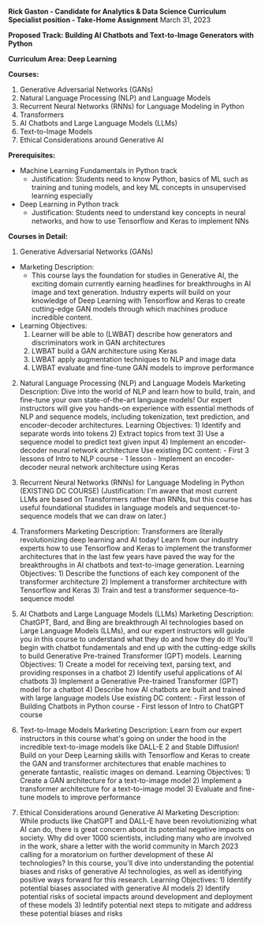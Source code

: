 **Rick Gaston - Candidate for Analytics & Data Science Curriculum Specialist position - Take-Home Assignment**
March 31, 2023

**Proposed Track: Building AI Chatbots and Text-to-Image Generators with Python**

**Curriculum Area: Deep Learning**

**Courses:**
1) Generative Adversarial Networks (GANs)
2) Natural Language Processing (NLP) and Language Models
3) Recurrent Neural Networks (RNNs) for Language Modeling in Python
4) Transformers
5) AI Chatbots and Large Language Models (LLMs)
6) Text-to-Image Models
7) Ethical Considerations around Generative AI

**Prerequisites:**
- Machine Learning Fundamentals in Python track
  - Justification: Students need to know Python, basics of ML such as training and tuning models, and key ML concepts in unsupervised learning especially
- Deep Learning in Python track 
  - Justification: Students need to understand key concepts in neural networks, and how to use Tensorflow and Keras to implement NNs

**Courses in Detail:**
1) Generative Adversarial Networks (GANs)
- Marketing Description: 
  - This course lays the foundation for studies in Generative AI, the exciting domain currently earning headlines for breakthroughs in AI image and text generation. Industry experts will build on your knowledge of Deep Learning with Tensorflow and Keras to create cutting-edge GAN models through which machines produce incredible content.
- Learning Objectives:
  1) Learner will be able to (LWBAT) describe how generators and discriminators work in GAN architectures
  2) LWBAT build a GAN architecture using Keras
  3) LWBAT apply augmentation techniques to NLP and image data
  4) LWBAT evaluate and fine-tune GAN models to improve performance

2) Natural Language Processing (NLP) and Language Models
    Marketing Description: 
        Dive into the world of NLP and learn how to build, train, and fine-tune your own state-of-the-art language models! Our expert instructors will give you hands-on experience with essential methods of NLP and sequence models, including tokenization, text prediction, and encoder-decoder architectures.
    Learning Objectives:
        1) Identify and separate words into tokens 
        2) Extract topics from text
        3) Use a sequence model to predict text given input
        4) Implement an encoder-decoder neural network architecture
    Use existing DC content:
        - First 3 lessons of Intro to NLP course
        - 1 lesson - Implement an encoder-decoder neural network architecture using Keras

3) Recurrent Neural Networks (RNNs) for Language Modeling in Python (EXISTING DC COURSE)
    (Justification: I'm aware that most current LLMs are based on Transformers rather than RNNs, but this course has useful foundational studides in language models and sequencet-to-sequence models that we can draw on later.)

4) Transformers
    Marketing Description:
        Transformers are literally revolutionizing deep learning and AI today! Learn from our industry experts how to use Tensorflow and Keras to implement the transformer architectures that in the last few years have paved the way for the breakthroughs in AI chatbots and text-to-image generation.
    Learning Objectives:
        1) Describe the functions of each key component of the transformer architecture
        2) Implement a transformer architecture with Tensorflow and Keras
        3) Train and test a transformer sequence-to-sequence model

5) AI Chatbots and Large Language Models (LLMs)
    Marketing Description:
        ChatGPT, Bard, and Bing are breakthrough AI technologies based on Large Language Models (LLMs), and our expert instructors will guide you in this course to understand what they do and how they do it! You'll begin with chatbot fundamentals and end up with the cutting-edge skills to build Generative Pre-trained Transformer (GPT) models.
    Learning Objectives:
        1) Create a model for receiving text, parsing text, and providing responses in a chatbot
        2) Identify useful applications of AI chatbots
        3) Implement a Generative Pre-trained Transformer (GPT) model for a chatbot
        4) Describe how AI chatbots are built and trained with large language models
    Use existing DC content:
        - First lesson of Building Chatbots in Python course
        - First lesson of Intro to ChatGPT course

6) Text-to-Image Models
    Marketing Description:
        Learn from our expert instructors in this course what's going on under the hood in the incredible text-to-image models like DALL-E 2 and Stable Diffusion! Build on your Deep Learning skills with Tensorflow and Keras to create the GAN and transformer architectures that enable machines to generate fantastic, realistic images on demand.
    Learning Objectives:
        1) Create a GAN architecture for a text-to-image model
        2) Implement a transformer architecture for a text-to-image model
        3) Evaluate and fine-tune models to improve performance

7) Ethical Considerations around Generative AI
    Marketing Description:
        While products like ChatGPT and DALL-E have been revolutionizing what AI can do, there is great concern about its potential negative impacts on society. Why did over 1000 scientists, including many who are involved in the work, share a letter with the world community in March 2023 calling for a moratorium on further development of these AI technologies? In this course, you'll dive into understanding the potential biases and risks of generative AI technologies, as well as identifying positive ways forward for this research.
    Learning Objectives:
        1) Identify potential biases associated with generative AI models
        2) Identify potential risks of societal impacts around development and deployment of these models
        3) Iedntify potential next steps to mitigate and address these potential biases and risks
